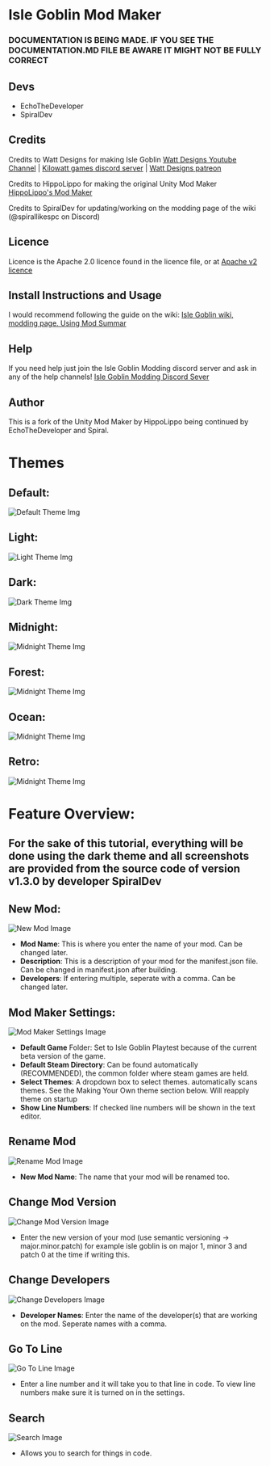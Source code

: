 # Isle Goblin Mod Maker

### DOCUMENTATION IS BEING MADE. IF YOU SEE THE DOCUMENTATION.MD FILE BE AWARE IT MIGHT NOT BE FULLY CORRECT

## Devs

* EchoTheDeveloper
* SpiralDev

## Credits
Credits to Watt Designs for making Isle Goblin [Watt Designs Youtube Channel](https://www.youtube.com/@WattDesigns) | [Kilowatt games discord server](https://discord.gg/TM8n7ENJPa) | [Watt Designs patreon](https://www.patreon.com/WattDesigns)

Credits to HippoLippo for making the original Unity Mod Maker [HippoLippo's Mod Maker](https://github.com/HippoLippo/Unity-Mod-Maker)

Credits to SpiralDev for updating/working on the modding page of the wiki (@spirallikespc on Discord)

## Licence

Licence is the Apache 2.0 licence found in the licence file, or at [Apache v2 licence](https://www.apache.org/licenses/LICENSE-2.0)

## Install Instructions and Usage

I would recommend following the guide on the wiki: [Isle Goblin wiki, modding page. Using Mod Summar](https://islegoblin.wiki/wiki/Modding_for_Isle_Goblin#Using_Mods_Summary)

## Help

If you need help just join the Isle Goblin Modding discord server and ask in any of the help channels! [Isle Goblin Modding Discord Sever](https://discord.gg/vKy7YHPMmx)

## Author

This is a fork of the Unity Mod Maker by HippoLippo being continued by EchoTheDeveloper and Spiral.

# Themes

## Default:
![Default Theme Img](github/imgs/themes/default.png)
## Light:
![Light Theme Img](github/imgs/themes/light.png)
## Dark:
![Dark Theme Img](github/imgs/themes/dark.png)
## Midnight:
![Midnight Theme Img](github/imgs/themes/midnight.png)
## Forest:
![Midnight Theme Img](github/imgs/themes/forest.png)
## Ocean:
![Midnight Theme Img](github/imgs/themes/ocean.png)
## Retro:
![Midnight Theme Img](github/imgs/themes/retro.png)

# Feature Overview:
## For the sake of this tutorial, everything will be done using the dark theme and all screenshots are provided from the source code of version v1.3.0 by developer SpiralDev
## New Mod:
![New Mod Image](github/imgs/readme/newmod.png)
* **Mod Name**: This is where you enter the name of your mod. Can be changed later.
* **Description**: This is a description of your mod for the manifest.json file. Can be changed in manifest.json after building.
* **Developers**: If entering multiple, seperate with a comma. Can be changed later.

## Mod Maker Settings:
![Mod Maker Settings Image](github/imgs/readme/igmm_settings.png)
* **Default Game** Folder: Set to Isle Goblin Playtest because of the current beta version of the game.
* **Default Steam Directory**: Can be found automatically (RECOMMENDED), the common folder where steam games are held.
* **Select Themes**: A dropdown box to select themes. automatically scans themes. See the Making Your Own theme section below. Will reapply theme on startup
* **Show Line Numbers**: If checked line numbers will be shown in the text editor.

## Rename Mod
![Rename Mod Image](github/imgs/readme/rename.png)
* **New Mod Name**: The name that your mod will be renamed too.

## Change Mod Version
![Change Mod Version Image](github/imgs/readme/changeversion.png)
* Enter the new version of your mod (use semantic versioning -> major.minor.patch) for example isle goblin is on major 1, minor 3 and patch 0 at the time if writing this.

## Change Developers
![Change Developers Image](github/imgs/readme/changedevs.png)
* **Developer Names**: Enter the name of the developer(s) that are working on the mod. Seperate names with a comma.

## Go To Line
![Go To Line Image](github/imgs/readme/linenumber.png)
* Enter a line number and it will take you to that line in code. To view line numbers make sure it is turned on in the settings.

## Search
![Search Image](github/imgs/readme/search.png)
* Allows you to search for things in code.
